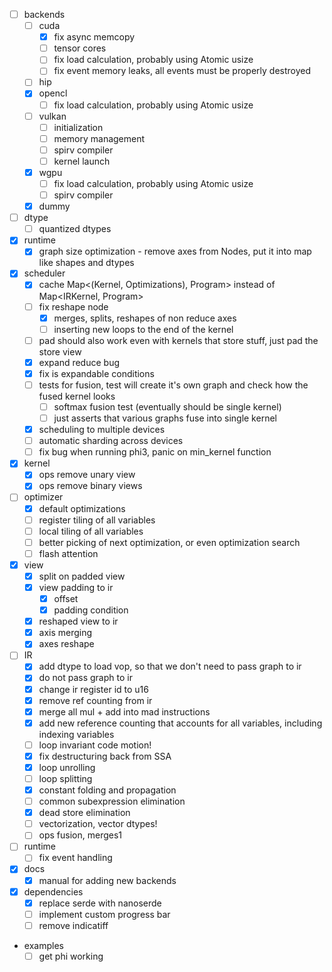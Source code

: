 - [ ] backends
  - [ ] cuda
    - [x] fix async memcopy
    - [ ] tensor cores
    - [ ] fix load calculation, probably using Atomic usize
    - [ ] fix event memory leaks, all events must be properly destroyed
  - [ ] hip
  - [x] opencl
    - [ ] fix load calculation, probably using Atomic usize
  - [ ] vulkan
    - [ ] initialization
    - [ ] memory management
    - [ ] spirv compiler
    - [ ] kernel launch
  - [x] wgpu
    - [ ] fix load calculation, probably using Atomic usize
    - [ ] spirv compiler
  - [x] dummy
- [ ] dtype
  - [ ] quantized dtypes
- [x] runtime
  - [x] graph size optimization - remove axes from Nodes, put it into map like shapes and dtypes
- [x] scheduler
  - [x] cache Map<(Kernel, Optimizations), Program> instead of Map<IRKernel, Program>
  - [ ] fix reshape node
    - [x] merges, splits, reshapes of non reduce axes
    - [ ] inserting new loops to the end of the kernel
  - [ ] pad should also work even with kernels that store stuff, just pad the store view
  - [x] expand reduce bug
  - [x] fix is expandable conditions
  - [ ] tests for fusion, test will create it's own graph and check how the fused kernel looks
    - [ ] softmax fusion test (eventually should be single kernel)
    - [ ] just asserts that various graphs fuse into single kernel
  - [x] scheduling to multiple devices
  - [ ] automatic sharding across devices
  - [ ] fix bug when running phi3, panic on min_kernel function
- [x] kernel
  - [x] ops remove unary view
  - [x] ops remove binary views
- [ ] optimizer
  - [x] default optimizations
  - [ ] register tiling of all variables
  - [ ] local tiling of all variables
  - [ ] better picking of next optimization, or even optimization search
  - [ ] flash attention
- [x] view
  - [x] split on padded view
  - [x] view padding to ir
    - [x] offset
    - [x] padding condition
  - [x] reshaped view to ir
  - [x] axis merging
  - [x] axes reshape
- [ ] IR
  - [x] add dtype to load vop, so that we don't need to pass graph to ir
  - [x] do not pass graph to ir
  - [x] change ir register id to u16
  - [x] remove ref counting from ir
  - [x] merge all mul + add into mad instructions
  - [x] add new reference counting that accounts for all variables, including indexing variables
  - [ ] loop invariant code motion!
  - [x] fix destructuring back from SSA
  - [x] loop unrolling
  - [ ] loop splitting
  - [x] constant folding and propagation
  - [ ] common subexpression elimination
  - [x] dead store elimination
  - [ ] vectorization, vector dtypes!
  - [ ] ops fusion, merges1
- [ ] runtime
  - [ ] fix event handling

- [x] docs
  - [x] manual for adding new backends
- [x] dependencies
  - [x] replace serde with nanoserde
  - [ ] implement custom progress bar
  - [ ] remove indicatiff

- examples
  - [ ] get phi working
